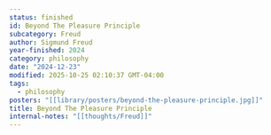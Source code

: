 ```yaml
---
status: finished
id: Beyond The Pleasure Principle
subcategory: Freud
author: Sigmund Freud
year-finished: 2024
category: philosophy
date: "2024-12-23"
modified: 2025-10-25 02:10:37 GMT-04:00
tags:
  - philosophy
posters: "[[library/posters/beyond-the-pleasure-principle.jpg]]"
title: Beyond The Pleasure Principle
internal-notes: "[[thoughts/Freud]]"
---
```

